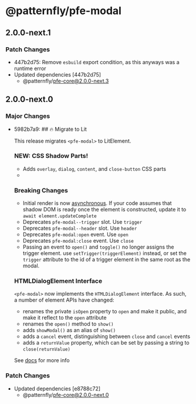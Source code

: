 # @patternfly/pfe-modal

## 2.0.0-next.1

### Patch Changes

- 447b2d75: Remove `esbuild` export condition, as this anyways was a runtime error
- Updated dependencies [447b2d75]
  - @patternfly/pfe-core@2.0.0-next.3

## 2.0.0-next.0

### Major Changes

- 5982b7a9: ## 🔥 Migrate to Lit

  This release migrates `<pfe-modal>` to LitElement.

  ### NEW: CSS Shadow Parts!

  - Adds `overlay`, `dialog`, `content`, and `close-button` CSS parts
  -

  ### Breaking Changes

  - Initial render is now [asynchronous](https://lit.dev/docs/components/lifecycle/#reactive-update-cycle).
    If your code assumes that shadow DOM is ready once the element is constructed, update it to `await element.updateComplete`
  - Deprecates `pfe-modal--trigger` slot. Use `trigger`
  - Deprecates `pfe-modal--header` slot. Use `header`
  - Deprecates `pfe-modal:open` event. Use `open`
  - Deprecates `pfe-modal:close` event. Use `close`
  - Passing an event to `open()` and `toggle()` no longer assigns the trigger element.
    use `setTrigger(triggerElement)` instead,
    or set the `trigger` attribute to the id of a trigger element in the same root as the modal.

  ### HTMLDialogElement Interface

  `<pfe-modal>` now implements the `HTMLDialogElement` interface. As such, a number of element APIs have changed:

  - renames the private `isOpen` property to `open` and make it public, and make it reflect to the `open` attribute
  - renames the `open()` method to `show()`
  - adds `showModal()` as an alias of `show()`
  - adds a `cancel` event, distinguishing between `close` and `cancel` events
  - adds a `returnValue` property, which can be set by passing a string to `close(returnValue)`

  See [docs](https://patternflyelements.org/components/modal/) for more info

### Patch Changes

- Updated dependencies [e8788c72]
  - @patternfly/pfe-core@2.0.0-next.0
